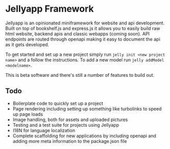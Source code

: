 # Jellyapp Framework

Jellyapp is an opinionated miniframework for website and api development. Built on top of bookshelf.js and express.js it allows you to easily build raw html website, backend apis and classic webapps (coming soon). API endpoints are routed through openapi making it easy to document the api as it gets developed.

To get started and set up a new project simply run `jelly init <new project name>` and a follow the instructions. To add a new model run `jelly addModel <modelname>`.

This is beta software and there's still a number of features to build out.

## Todo
- Boilerplate code to quickly set up a project
- Page rendering including setting up something like turbolinks to speed up page loads
- Image handling, both for assets and uploaded pictures
- Testing and a test suite for projects using Jellyapp
- I18N for language localization
- Complete scaffolding for new applications by including openapi and adding more meta information to the package.json file
